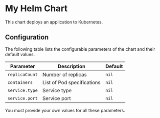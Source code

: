 # My Helm Chart

This chart deploys an application to Kubernetes.

## Configuration

The following table lists the configurable parameters of the chart and their default values.

| Parameter          | Description                | Default  |
|--------------------|----------------------------|----------|
| `replicaCount`     | Number of replicas         | `nil`    |
| `containers`       | List of Pod specifications | `nil`    |
| `service.type`     | Service type               | `nil`    |
| `service.port`     | Service port               | `nil`    |

You must provide your own values for all these parameters.
